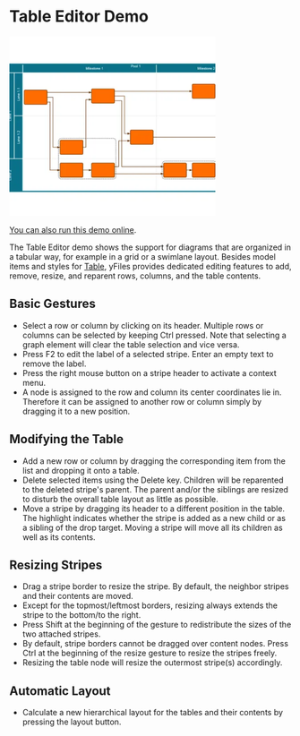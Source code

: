 <!--
 //////////////////////////////////////////////////////////////////////////////
 // @license
 // This file is part of yFiles for HTML.
 // Use is subject to license terms.
 //
 // Copyright (c) by yWorks GmbH, Vor dem Kreuzberg 28,
 // 72070 Tuebingen, Germany. All rights reserved.
 //
 //////////////////////////////////////////////////////////////////////////////
-->
# Table Editor Demo

<img src="../../../doc/demo-thumbnails/table-editor.webp" alt="demo-thumbnail" height="320"/>

[You can also run this demo online](https://www.yfiles.com/demos/application-features/tableeditor/).

The Table Editor demo shows the support for diagrams that are organized in a tabular way, for example in a grid or a swimlane layout. Besides model items and styles for [Table](https://docs.yworks.com/yfileshtml/#/api/Table), yFiles provides dedicated editing features to add, remove, resize, and reparent rows, columns, and the table contents.

## Basic Gestures

- Select a row or column by clicking on its header. Multiple rows or columns can be selected by keeping Ctrl pressed. Note that selecting a graph element will clear the table selection and vice versa.
- Press F2 to edit the label of a selected stripe. Enter an empty text to remove the label.
- Press the right mouse button on a stripe header to activate a context menu.
- A node is assigned to the row and column its center coordinates lie in. Therefore it can be assigned to another row or column simply by dragging it to a new position.

## Modifying the Table

- Add a new row or column by dragging the corresponding item from the list and dropping it onto a table.
- Delete selected items using the Delete key. Children will be reparented to the deleted stripe's parent. The parent and/or the siblings are resized to disturb the overall table layout as little as possible.
- Move a stripe by dragging its header to a different position in the table. The highlight indicates whether the stripe is added as a new child or as a sibling of the drop target. Moving a stripe will move all its children as well as its contents.

## Resizing Stripes

- Drag a stripe border to resize the stripe. By default, the neighbor stripes and their contents are moved.
- Except for the topmost/leftmost borders, resizing always extends the stripe to the bottom/to the right.
- Press Shift at the beginning of the gesture to redistribute the sizes of the two attached stripes.
- By default, stripe borders cannot be dragged over content nodes. Press Ctrl at the beginning of the resize gesture to resize the stripes freely.
- Resizing the table node will resize the outermost stripe(s) accordingly.

## Automatic Layout

- Calculate a new hierarchical layout for the tables and their contents by pressing the layout button.
